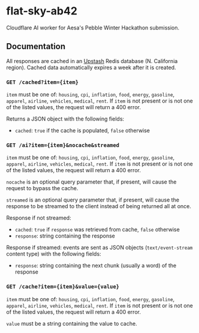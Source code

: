 # flat-sky-ab42

Cloudflare AI worker for Aesa's Pebble Winter Hackathon submission.

## Documentation

All responses are cached in an [Upstash](https://upstash.com/) Redis database (N. California region). Cached data automatically expires a week after it is created.

### `GET /cached?item={item}`

`item` must be one of: `housing`, `cpi`, `inflation`, `food`, `energy`, `gasoline`, `apparel`, `airline`, `vehicles`, `medical`, `rent`. If `item` is not present or is not one of the listed values, the request will return a 400 error.

Returns a JSON object with the following fields:

- `cached`: `true` if the cache is populated, `false` otherwise

### `GET /ai?item={item}&nocache&streamed`

`item` must be one of: `housing`, `cpi`, `inflation`, `food`, `energy`, `gasoline`, `apparel`, `airline`, `vehicles`, `medical`, `rent`. If `item` is not present or is not one of the listed values, the request will return a 400 error.

`nocache` is an optional query parameter that, if present, will cause the request to bypass the cache.

`streamed` is an optional query parameter that, if present, will cause the response to be streamed to the client instead of being returned all at once.

Response if not streamed:

- `cached`: `true` if `response` was retrieved from cache, `false` otherwise
- `response`: string containing the response

Response if streamed: events are sent as JSON objects (`text/event-stream` content type) with the following fields:

- `response`: string containing the next chunk (usually a word) of the response

### `GET /cache?item={item}&value={value}`

`item` must be one of: `housing`, `cpi`, `inflation`, `food`, `energy`, `gasoline`, `apparel`, `airline`, `vehicles`, `medical`, `rent`. If `item` is not present or is not one of the listed values, the request will return a 400 error.

`value` must be a string containing the value to cache.
